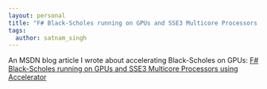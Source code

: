 ```yaml
---
layout: personal
title: "F# Black-Scholes running on GPUs and SSE3 Multicore Processors using Accelerator. 14 October 2010"
tags:
  author: satnam_singh
---
```

An MSDN blog article I wrote about accelerating Black-Scholes on GPUs: [ F# Black-Scholes running on GPUs and SSE3 Multicore Processors using Accelerator](https://web.archive.org/web/20111230035930/http://blogs.msdn.com/b/satnam_singh/archive/2010/10/14/f-black-scholes-running-on-gpis-and-sse3-multicore-processors-using-accelerator.aspx)